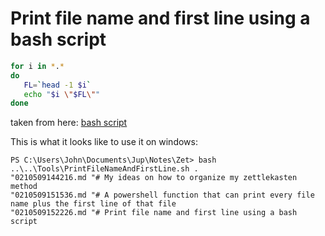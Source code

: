 # Print file name and first line using a bash script

```bash
for i in *.*
do
   FL=`head -1 $i`
   echo "$i \"$FL\""
done
```

taken from here: [bash script](https://stackoverflow.com/questions/55410624/is-there-a-way-to-get-a-list-of-file-names-and-the-first-line-of-text-listed-on)


This is what it looks like to use it on windows:

```
PS C:\Users\John\Documents\Jup\Notes\Zet> bash ..\..\Tools\PrintFileNameAndFirstLine.sh .
"0210509144216.md "# My ideas on how to organize my zettlekasten method
"0210509151536.md "# A powershell function that can print every file name plus the first line of that file
"0210509152226.md "# Print file name and first line using a bash script
```